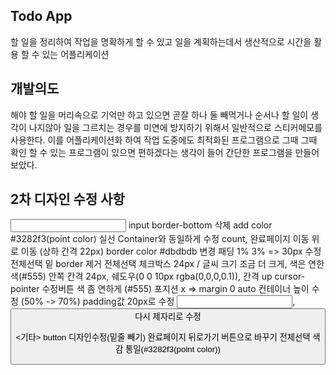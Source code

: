 ## Todo App

할 일을 정리하여 작업을 명확하게 할 수 있고 일을 계획하는데서 생산적으로 시간을 활용 할 수 있는 어플리케이션

## 개발의도

해야 할 일을 머리속으로 기억만 하고 있으면 곧잘 하나 둘 빼먹거나 순서나 할 일이 생각이 나지않아 일을 그르치는 경우를 미연에 방지하기 위해서 일반적으로 스티커메모를 사용한다. 이를 어플리케이션화 하여 작업 도중에도 최적화된 프로그램으로 그때 그때 확인 할 수 있는 프로그램이 있으면 편하겠다는 생각이 들어 간단한 프로그램을 만들어보았다.

## 2차 디자인 수정 사항

<Input>
input border-bottom 삭제
add color #3282f3(point color)

<Line>
실선 Container와 동일하게 수정
count, 완료페이지 이동 위로 이동 (상하 간격 22px)

<Container>
border color #dbdbdb 변경
패딩 1% 3% => 30px 수정
전체선택 밑 border 제거
전체선택 체크박스 24px / 글씨 크기 조금 더 크게, 색은 연한색(#555)
<box> 안쪽 간격 24px, 쉐도우(0 0 10px rgba(0,0,0,0.1)), 간격 up
<box> cursor-pointer
수정버튼 색 좀 연하게 (#555)
포지션 x => margin 0 auto
컨테이너 높이 수정 (50% -> 70%)

<M>
<Container> padding값 20px로 수정
<Input>, <button> 다시 제자리로 수정

<기타>
button 디자인수정(밑줄 빼기)
완료페이지 뒤로가기 버튼으로 바꾸기
전체선택 색감 통일(#3282f3(point color))
